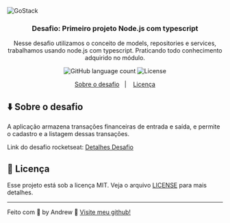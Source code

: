<img alt="GoStack" src="https://storage.googleapis.com/golden-wind/bootcamp-gostack/header-desafios.png" />

<h3 align="center">
  Desafio: Primeiro projeto Node.js com typescript
</h3>

<p align="center">Nesse desafio utilizamos o conceito de models, repositories e services, trabalhamos usando node.js com typescript.  
Praticando todo conhecimento adquirido no módulo.</blockquote>

<p align="center">
  <img alt="GitHub language count" src="https://img.shields.io/github/languages/count/rocketseat/bootcamp-gostack-desafios?color=%2304D361">
  
<img alt="License" src="https://img.shields.io/badge/license-MIT-%2304D361">

</p>

<p align="center">
  <a href="#sobre-o-desafio">Sobre o desafio</a>&nbsp;&nbsp;&nbsp;|&nbsp;&nbsp;&nbsp;  
  <a href="#memo-licença">Licença</a>
</p>

## :arrow_down: Sobre o desafio

A aplicação  armazena transações financeiras de entrada e saída, e permite o cadastro e a listagem dessas transações.

Link do desafio rocketseat: <a href="https://github.com/Rocketseat/bootcamp-gostack-desafios/tree/master/desafio-fundamentos-nodejs">Detalhes Desafio</a>


## :memo: Licença

Esse projeto está sob a licença MIT. Veja o arquivo [LICENSE](LICENSE.md) para mais detalhes.

---

Feito com 💜 by Andrew :wave: [Visite meu github!](https://github.com/andrewmatheus)

